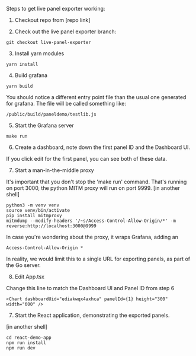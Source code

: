 Steps to get live panel exporter working:

1. Checkout repo from [repo link]


2. Check out the live panel exporter branch:
```
git checkout live-panel-exporter
```

3. Install yarn modules
```
yarn install
```

4. Build grafana
```
yarn build
```
You should notice a different entry point file than the usual one generated for grafana. The file will be called something like:
```
/public/build/paneldemo/testlib.js
```

5. Start the Grafana server
```
make run
```

6. Create a dashboard, note down the first panel ID and the Dashboard UI.

If you click edit for the first panel, you can see both of these data.

7. Start a man-in-the-middle proxy

It's important that you don't stop the 'make run' command. That's running on port 3000, the python MITM proxy will run on port 9999.
[in another shell]
```
python3 -m venv venv
source venv/bin/activate
pip install mitmproxy
mitmdump --modify-headers '/~s/Access-Control-Allow-Origin/*' -m reverse:http://localhost:3000@9999
```

In case you're wondering about the proxy, it wraps Grafana, adding an 
```
Access-Control-Allow-Origin *
```

In reality, we would limit this to a single URL for exporting panels, as part of the Go server.

8. Edit App.tsx

Change this line to match the Dashboard UI and Panel ID from step 6
```
<Chart dashboardUid="ediakwqx4axhca" panelId={1} height="300" width="600" />
```

7. Start the React application, demonstrating the exported panels.

[in another shell]
```
cd react-demo-app
npm run install
npm run dev
```

